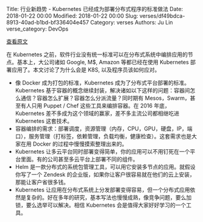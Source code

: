 Title: 行业新趋势 - Kubernetes 已经成为部署分布式程序的标准做法
Date: 2018-01-22 00:00
Modified: 2018-01-22 00:00
Slug: verses/df49bdca-8913-40ad-b1bd-bf336404e457
Category: verses
Authors: Ju Lin
verse_category: DevOps

[查看原文](https://hackernoon.com/the-gravity-of-kubernetes-33126a96ee23)

在 Kubernetes 之前，软件行业没有统一标准可以在分布式系统中编排应用的节点。基本上，大公司诸如 Google, M$, Amazon 等都已经在使用 Kubernetes 部署应用了。本文讨论了为什么会是 K8S, 以及程序员该如何应对。

* 像 Docker 成为打包的标准，Kubernetes 成为了分布式平台部署的标准。Kubernetes 基于容器的概念继续封装，解决诸如以下这样的问题：容器间怎么通信？容器怎么扩展？容器怎么分派流量？同时期有 Mesos，Swarm，甚至有人只用 Puppet / Chef 这些工具来编排容器。在 2016 年底，Kubernetes 差不多成为这个领域的赢家，差不多主流公司都相继吃进 Kubernetes 这套技术。
* 容器编排的需求：部署调度，资源管理（内存，CPU，GPU，硬盘，IP，端口），服务管理（打标签，依赖管理，负载均衡，健康检查）。这套需求也是大家在用 Docker 的过程中慢慢摸索整理出来的。
* Kubernetes 让多云平台同时部署变得简单，你的应用可以不用钉死在一个平台里面。有的公司甚至多云平台上部署不同的组件。
* Helm 是一款分布式的系统包管理工具，可以用它安装多节点的应用。就假设你写了一个 Zendesk 的企业版，如果你让客户很容易就在他们的云上安装，那能让客户省很多钱。
* Kubernetes 让应用在分布式系统上分发部署变得容易，但一个分布式应用依然是复杂的。好在多年的研究，基本写法也慢慢成熟，像竞争问题，要么加锁，要么选举可以解决。相信 Kubernetes 会是值得大家好好学习的一个工具。
